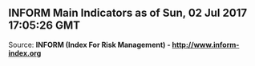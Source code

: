 ## INFORM Main Indicators as of Sun, 02 Jul 2017 17:05:26 GMT

Source: **INFORM (Index For Risk Management) - http://www.inform-index.org**